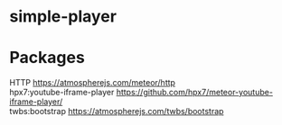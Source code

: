 # simple-player
# Packages
HTTP https://atmospherejs.com/meteor/http  
hpx7:youtube-iframe-player https://github.com/hpx7/meteor-youtube-iframe-player/  
twbs:bootstrap https://atmospherejs.com/twbs/bootstrap  
